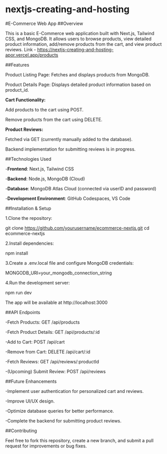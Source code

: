 # nextjs-creating-and-hosting
#E-Commerce Web App
##Overview

This is a basic E-Commerce web application built with Next.js, Tailwind CSS, and MongoDB. It allows users to browse products, view detailed product information, add/remove products from the cart, and view product reviews.
Link - https://nextjs-creating-and-hosting-apor.vercel.app/products

##Features

Product Listing Page: Fetches and displays products from MongoDB.

Product Details Page: Displays detailed product information based on product_id.

**Cart Functionality:**

Add products to the cart using POST.

Remove products from the cart using DELETE.

**Product Reviews:**

Fetched via GET (currently manually added to the database).

Backend implementation for submitting reviews is in progress.

##Technologies Used

-**Frontend**: Next.js, Tailwind CSS

-**Backend**: Node.js, MongoDB (Cloud)

-**Database**: MongoDB Atlas Cloud (connected via userID and password)

-**Development Environment**: GitHub Codespaces, VS Code

##Installation & Setup

1.Clone the repository:

git clone https://github.com/yourusername/ecommerce-nextjs.git
cd ecommerce-nextjs

2.Install dependencies:

npm install

3.Create a .env.local file and configure MongoDB credentials:

MONGODB_URI=your_mongodb_connection_string

4.Run the development server:

npm run dev

The app will be available at http://localhost:3000

##API Endpoints

-Fetch Products: GET /api/products

-Fetch Product Details: GET /api/products/:id

-Add to Cart: POST /api/cart

-Remove from Cart: DELETE /api/cart/:id

-Fetch Reviews: GET /api/reviews/:productId

-(Upcoming) Submit Review: POST /api/reviews

##Future Enhancements

-Implement user authentication for personalized cart and reviews.

-Improve UI/UX design.

-Optimize database queries for better performance.

-Complete the backend for submitting product reviews.

##Contributing

Feel free to fork this repository, create a new branch, and submit a pull request for improvements or bug fixes.
